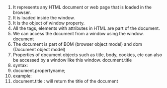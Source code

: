 1.	It represents any HTML document or web page that is loaded in the browser.
2.	It is loaded inside the window.
3.	It is the object of window property.
4.	All the tags, elements with attributes in HTML are part of the document.
5.	We can access the document from a window using the window. document
6.	The document is part of BOM (browser object model) and dom (Document object model)
7.	Properties of document objects such as title, body, cookies, etc can also be accessed by a window like this window. document.title
8.	syntax:
9.	document.propertyname;
10.	example:
11.	document.title :  will return the title of the document

